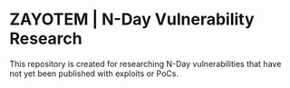 # ZAYOTEM | N-Day Vulnerability Research

This repository is created for researching N-Day vulnerabilities that have not yet been published with exploits or PoCs.

